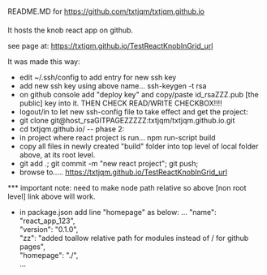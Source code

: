 
README.MD for 
https://github.com/txtjqm/txtjqm.github.io

It hosts the knob react app on github.

see page at:
https://txtjqm.github.io/TestReactKnobInGrid_url

It was made this way:
* edit ~/.ssh/config to add entry for new ssh key
* add new ssh key using above name...       ssh-keygen -t rsa 
* on github console add "deploy key" and copy/paste id_rsaZZZ.pub [the public]
  key into it. THEN CHECK READ/WRITE CHECKBOX!!!!
* logout/in to let new ssh-config file to take effect and get the project:
* git clone git@host_rsaGITPAGEZZZZZ:txtjqm/txtjqm.github.io.git
* cd txtjqm.github.io/
-- phase 2:
* in project where react project is run...    npm run-script build
* copy all files in newly created "build" folder into top level of
  local folder above, at its root level.
* git add .; git commit -m "new react project"; git push;
* browse to.....      https://txtjqm.github.io/TestReactKnobInGrid_url

*** important note: need to make node path relative so above 
    [non root level] link above will work.
* in package.json add line "homepage" as below:
...
  "name": "react_app_123",  
  "version": "0.1.0",  
  "zz": "added toallow relative path for modules instead of / for github pages",  
  "homepage": "./",   
...

